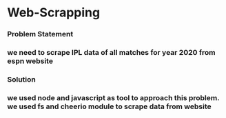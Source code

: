 # Web-Scrapping
<h3>Problem Statement<h3>
  we need to scrape IPL data of all matches for year 2020 from espn website
 
<h3>Solution<h3>
  we used node and javascript as tool to approach this problem. we used fs and cheerio module to scrape data from website
